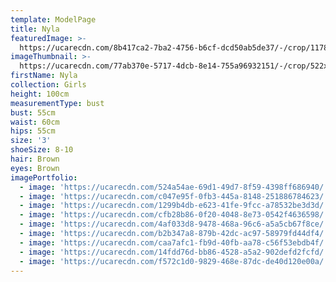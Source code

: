 ```yaml
---
template: ModelPage
title: Nyla
featuredImage: >-
  https://ucarecdn.com/8b417ca2-7ba2-4756-b6cf-dcd50ab5de37/-/crop/1178x705/1,79/-/preview/
imageThumbnail: >-
  https://ucarecdn.com/77ab370e-5717-4dcb-8e14-755a96932151/-/crop/522x614/294,142/-/preview/
firstName: Nyla
collection: Girls
height: 100cm
measurementType: bust
bust: 55cm
waist: 60cm
hips: 55cm
size: '3'
shoeSize: 8-10
hair: Brown
eyes: Brown
imagePortfolio:
  - image: 'https://ucarecdn.com/524a54ae-69d1-49d7-8f59-4398ff686940/'
  - image: 'https://ucarecdn.com/c047e95f-0fb3-445a-8148-251886784623/'
  - image: 'https://ucarecdn.com/1299b4db-e623-41fe-9fcc-a78532be3d3d/'
  - image: 'https://ucarecdn.com/cfb28b86-0f20-4048-8e73-0542f4636598/'
  - image: 'https://ucarecdn.com/4af033d8-9478-468a-96c6-a5a5cb67f8ce/'
  - image: 'https://ucarecdn.com/b2b347a8-879b-42dc-ac97-58979fd44df4/'
  - image: 'https://ucarecdn.com/caa7afc1-fb9d-40fb-aa78-c56f53ebdb4f/'
  - image: 'https://ucarecdn.com/14fdd76d-bb86-4528-a5a2-902defd2fcfd/'
  - image: 'https://ucarecdn.com/f572c1d0-9829-468e-87dc-de40d120e00a/'
---
```



